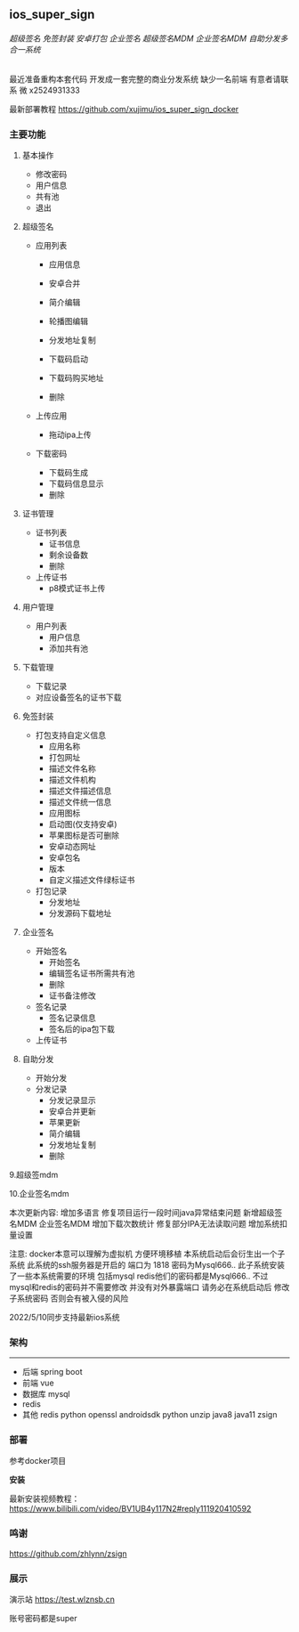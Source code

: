 ## ios_super_sign

###### 超级签名 免签封装 安卓打包 企业签名 超级签名MDM 企业签名MDM 自助分发多合一系统

最近准备重构本套代码 开发成一套完整的商业分发系统 缺少一名前端 有意者请联系 微 x2524931333

最新部署教程 https://github.com/xujimu/ios_super_sign_docker


### 主要功能

1. 基本操作

   - 修改密码
   - 用户信息
   - 共有池
   - 退出

2. 超级签名

   - 应用列表

     - 应用信息

     - 安卓合并
     - 简介编辑
     - 轮播图编辑
     - 分发地址复制
     - 下载码启动
     - 下载码购买地址
     - 删除

   - 上传应用

     - 拖动ipa上传

   - 下载密码

     - 下载码生成
     - 下载码信息显示
     - 删除

3. 证书管理

   - 证书列表
     - 证书信息
     - 剩余设备数
     - 删除
   - 上传证书
     - p8模式证书上传

4. 用户管理

   - 用户列表
     - 用户信息
     - 添加共有池

5. 下载管理

   - 下载记录
   - 对应设备签名的证书下载

6. 免签封装

   - 打包支持自定义信息
     - 应用名称
     - 打包网址
     - 描述文件名称
     - 描述文件机构
     - 描述文件描述信息
     - 描述文件统一信息
     - 应用图标
     - 启动图(仅支持安卓)
     - 苹果图标是否可删除
     - 安卓动态网址
     - 安卓包名
     - 版本
     - 自定义描述文件绿标证书
   - 打包记录
     - 分发地址
     - 分发源码下载地址

7. 企业签名

   - 开始签名
     - 开始签名
     - 编辑签名证书所需共有池
     - 删除
     - 证书备注修改
   - 签名记录
     - 签名记录信息
     - 签名后的ipa包下载
   - 上传证书

8. 自助分发

   - 开始分发
   - 分发记录
     - 分发记录显示
     - 安卓合并更新
     - 苹果更新
     - 简介编辑
     - 分发地址复制
     - 删除

9.超级签mdm

10.企业签名mdm

本次更新内容:
增加多语言 修复项目运行一段时间java异常结束问题 新增超级签名MDM 企业签名MDM 增加下载次数统计
修复部分IPA无法读取问题 增加系统扣量设置

注意: docker本意可以理解为虚拟机 方便环境移植 本系统启动后会衍生出一个子系统 此系统的ssh服务器是开启的 端口为 1818 密码为Mysql666.. 此子系统安装了一些本系统需要的环境 包括mysql redis他们的密码都是Mysql666.. 不过mysql和redis的密码并不需要修改 并没有对外暴露端口 请务必在系统启动后 修改 子系统密码 否则会有被入侵的风险 

2022/5/10同步支持最新ios系统

### 架构

---

- 后端 spring boot
- 前端 vue
- 数据库 mysql
- redis
- 其他 redis python openssl androidsdk python unzip java8 java11 zsign

### 部署

参考docker项目

**安装**

最新安装视频教程：https://www.bilibili.com/video/BV1UB4y117N2#reply111920410592

### 鸣谢
https://github.com/zhlynn/zsign

### 展示

演示站 https://test.wlznsb.cn

账号密码都是super
